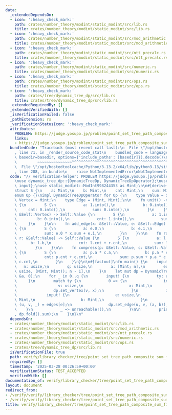 ```yaml
---
data:
  _extendedDependsOn:
  - icon: ':heavy_check_mark:'
    path: crates/number_theory/modint/static_modint/src/lib.rs
    title: crates/number_theory/modint/static_modint/src/lib.rs
  - icon: ':heavy_check_mark:'
    path: crates/number_theory/modint/static_modint/src/mod_arithmetic.rs
    title: crates/number_theory/modint/static_modint/src/mod_arithmetic.rs
  - icon: ':heavy_check_mark:'
    path: crates/number_theory/modint/static_modint/src/ntt_precalc.rs
    title: crates/number_theory/modint/static_modint/src/ntt_precalc.rs
  - icon: ':heavy_check_mark:'
    path: crates/number_theory/modint/static_modint/src/numeric.rs
    title: crates/number_theory/modint/static_modint/src/numeric.rs
  - icon: ':heavy_check_mark:'
    path: crates/number_theory/modint/static_modint/src/ops.rs
    title: crates/number_theory/modint/static_modint/src/ops.rs
  - icon: ':heavy_check_mark:'
    path: crates/tree/dynamic_tree_dp/src/lib.rs
    title: crates/tree/dynamic_tree_dp/src/lib.rs
  _extendedRequiredBy: []
  _extendedVerifiedWith: []
  _isVerificationFailed: false
  _pathExtension: rs
  _verificationStatusIcon: ':heavy_check_mark:'
  attributes:
    PROBLEM: https://judge.yosupo.jp/problem/point_set_tree_path_composite_sum_fixed_root
    links:
    - https://judge.yosupo.jp/problem/point_set_tree_path_composite_sum_fixed_root
  bundledCode: "Traceback (most recent call last):\n  File \"/opt/hostedtoolcache/Python/3.13.2/x64/lib/python3.13/site-packages/onlinejudge_verify/documentation/build.py\"\
    , line 71, in _render_source_code_stat\n    bundled_code = language.bundle(stat.path,\
    \ basedir=basedir, options={'include_paths': [basedir]}).decode()\n          \
    \         ~~~~~~~~~~~~~~~^^^^^^^^^^^^^^^^^^^^^^^^^^^^^^^^^^^^^^^^^^^^^^^^^^^^^^^^^^^^^^^^^^\n\
    \  File \"/opt/hostedtoolcache/Python/3.13.2/x64/lib/python3.13/site-packages/onlinejudge_verify/languages/rust.py\"\
    , line 288, in bundle\n    raise NotImplementedError\nNotImplementedError\n"
  code: "// verification-helper: PROBLEM https://judge.yosupo.jp/problem/point_set_tree_path_composite_sum_fixed_root\n\
    \nuse dynamic_tree_dp::{DynamicTreeDp, DynamicTreeDpOperator};\nuse proconio::{fastout,\
    \ input};\nuse static_modint::ModInt998244353 as Mint;\n\n#[derive(Clone, Copy)]\n\
    struct S {\n    a: Mint,\n    b: Mint,\n    cnt: Mint,\n    sum: Mint,\n}\n\n\
    enum Op {}\nimpl DynamicTreeDpOperator for Op {\n    type Value = S;\n    type\
    \ Vertex = Mint;\n    type Edge = (Mint, Mint);\n\n    fn unit() -> Self::Value\
    \ {\n        S {\n            a: 1.into(),\n            b: 0.into(),\n       \
    \     cnt: 0.into(),\n            sum: 0.into(),\n        }\n    }\n\n    fn vertex(v:\
    \ &Self::Vertex) -> Self::Value {\n        S {\n            a: 1.into(),\n   \
    \         b: 0.into(),\n            cnt: 1.into(),\n            sum: *v,\n   \
    \     }\n    }\n\n    fn add_edge(x: &Self::Value, e: &Self::Edge) -> Self::Value\
    \ {\n        S {\n            a: e.0,\n            b: e.1,\n            cnt: 1.into(),\n\
    \            sum: e.0 * x.sum + e.1,\n        }\n    }\n\n    fn rake(l: &Self::Value,\
    \ r: &Self::Value) -> Self::Value {\n        S {\n            a: l.a,\n      \
    \      b: l.b,\n            cnt: l.cnt + r.cnt,\n            sum: l.sum + r.sum,\n\
    \        }\n    }\n\n    fn compress(p: &Self::Value, c: &Self::Value) -> Self::Value\
    \ {\n        S {\n            a: p.a * c.a,\n            b: p.a * c.b + p.b,\n\
    \            cnt: p.cnt + c.cnt,\n            sum: p.sum + p.a * c.sum + p.b *\
    \ c.cnt,\n        }\n    }\n}\n\n#[fastout]\nfn main() {\n    input! {\n     \
    \   n: usize,\n        q: usize,\n        a: [Mint; n],\n        edges: [(usize,\
    \ usize, (Mint, Mint)); n - 1],\n    }\n    let mut dp = DynamicTreeDp::<Op>::with_vertices(&edges,\
    \ &a, 0);\n    for _ in 0..q {\n        input! {\n            ty: usize,\n   \
    \     }\n        match ty {\n            0 => {\n                input! {\n  \
    \                  v: usize,\n                    x: Mint,\n                }\n\
    \                dp.set_vertex(v, x);\n            }\n            1 => {\n   \
    \             input! {\n                    e: usize,\n                    a:\
    \ Mint,\n                    b: Mint,\n                }\n                let\
    \ (u, v, _) = edges[e];\n                dp.set_edge(u, v, (a, b));\n        \
    \    }\n            _ => unreachable!(),\n        }\n\n        println!(\"{}\"\
    , dp.fold().sum);\n    }\n}\n"
  dependsOn:
  - crates/number_theory/modint/static_modint/src/lib.rs
  - crates/number_theory/modint/static_modint/src/mod_arithmetic.rs
  - crates/number_theory/modint/static_modint/src/ntt_precalc.rs
  - crates/number_theory/modint/static_modint/src/numeric.rs
  - crates/number_theory/modint/static_modint/src/ops.rs
  - crates/tree/dynamic_tree_dp/src/lib.rs
  isVerificationFile: true
  path: verify/library_checker/tree/point_set_tree_path_composite_sum_fixed_root/src/main.rs
  requiredBy: []
  timestamp: '2025-03-28 00:26:59+00:00'
  verificationStatus: TEST_ACCEPTED
  verifiedWith: []
documentation_of: verify/library_checker/tree/point_set_tree_path_composite_sum_fixed_root/src/main.rs
layout: document
redirect_from:
- /verify/verify/library_checker/tree/point_set_tree_path_composite_sum_fixed_root/src/main.rs
- /verify/verify/library_checker/tree/point_set_tree_path_composite_sum_fixed_root/src/main.rs.html
title: verify/library_checker/tree/point_set_tree_path_composite_sum_fixed_root/src/main.rs
---
```

